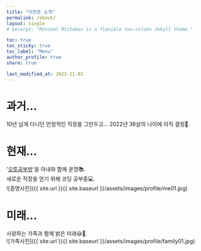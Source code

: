 ```yaml
---
title: "이연준 소개"
permalink: /about/
layout: single
# excerpt: "Minimal Mistakes is a flexible two-column Jekyll theme."

toc: true
toc_sticky: true
toc_label: "Menu"
author_profile: true
share: true

last_modified_at: 2022-11-02
---
```



# 과거...
10년 넘게 다니던 안정적인 직장을 그만두고... 
2022년 38살의 나이에 이직 결정🗽. 

# 현재...
'[오투공부방](https://leeyj85.shop/o2study)'을 아내와 함께 운영📚.  
새로운 직장을 얻기 위해 코딩 공부중💻.  
![증명사진]({{ site.url }}{{ site.baseurl }}/assets/images/profile/me01.jpg)

# 미래...
사랑하는 가족과 함께 밝은 미래😃🌈.  
![가족사진]({{ site.url }}{{ site.baseurl }}/assets/images/profile/family01.jpg)



